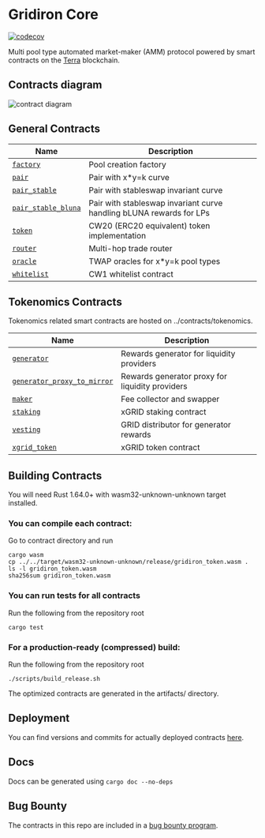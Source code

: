 # Gridiron Core

[![codecov](https://codecov.io/gh/gridironzone/gridiron-core/branch/main/graph/badge.svg?token=ROOLZTGZMM)](https://codecov.io/gh/gridironzone/gridiron-core)

Multi pool type automated market-maker (AMM) protocol powered by smart contracts on the [Terra](https://terra.money) blockchain.

## Contracts diagram

![contract diagram](./assets/sc_diagram.png "Contracts Diagram")

## General Contracts

| Name                                                       | Description                                  |
| ---------------------------------------------------------- | -------------------------------------------- |
| [`factory`](contracts/factory)                             | Pool creation factory                        |
| [`pair`](contracts/pair)                                   | Pair with x*y=k curve                        |
| [`pair_stable`](contracts/pair_stable)                     | Pair with stableswap invariant curve         |
| [`pair_stable_bluna`](contracts/pair_stable_bluna)         | Pair with stableswap invariant curve handling bLUNA rewards for LPs |
| [`token`](contracts/token)                                 | CW20 (ERC20 equivalent) token implementation |
| [`router`](contracts/router)                               | Multi-hop trade router                       |
| [`oracle`](contracts/periphery/oracle)                     | TWAP oracles for x*y=k pool types            |
| [`whitelist`](contracts/whitelist)                         | CW1 whitelist contract                       |

## Tokenomics Contracts

Tokenomics related smart contracts are hosted on ../contracts/tokenomics.

| Name                                                       | Description                                      |
| ---------------------------------------------------------- | ------------------------------------------------ |
| [`generator`](contracts/tokenomics/generator)                                   | Rewards generator for liquidity providers        |
| [`generator_proxy_to_mirror`](contracts/tokenomics/generator_proxy_to_mirror)   | Rewards generator proxy for liquidity providers  |
| [`maker`](contracts/tokenomics/maker)                                           | Fee collector and swapper                        |
| [`staking`](contracts/tokenomics/staking)                                       | xGRID staking contract                          |
| [`vesting`](contracts/tokenomics/vesting)                                       | GRID distributor for generator rewards          |
| [`xgrid_token`](contracts/tokenomics/xgrid_token)                             | xGRID token contract                            |

## Building Contracts

You will need Rust 1.64.0+ with wasm32-unknown-unknown target installed.

### You can compile each contract:
Go to contract directory and run 
    
```
cargo wasm
cp ../../target/wasm32-unknown-unknown/release/gridiron_token.wasm .
ls -l gridiron_token.wasm
sha256sum gridiron_token.wasm
```

### You can run tests for all contracts
Run the following from the repository root

```
cargo test
```

### For a production-ready (compressed) build:
Run the following from the repository root

```
./scripts/build_release.sh
```

The optimized contracts are generated in the artifacts/ directory.

## Deployment

You can find versions and commits for actually deployed contracts [here](https://github.com/gridironzone/gridiron-changelog).

## Docs

Docs can be generated using `cargo doc --no-deps`

## Bug Bounty

The contracts in this repo are included in a [bug bounty program](https://www.immunefi.com/bounty/gridiron).
